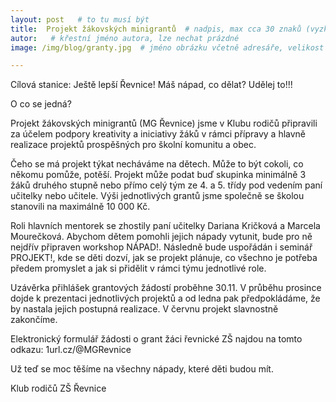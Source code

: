 ```yaml
---
layout: post   # to tu musí být
title:  Projekt žákovských minigrantů  # nadpis, max cca 30 znaků (vyzkoušet)
autor:   # křestní jméno autora, lze nechat prázdné
image: /img/blog/granty.jpg  # jméno obrázku včetně adresáře, velikost 900x600

---
```

Cílová stanice: Ještě lepší Řevnice!
Máš nápad, co dělat? Udělej to!!!

<!--vice-->

O co se jedná? 

Projekt žákovských minigrantů (MG Řevnice) jsme v Klubu rodičů připravili za účelem podpory kreativity a iniciativy žáků v rámci přípravy a hlavně realizace projektů prospěšných pro školní komunitu a obec. 

Čeho se má projekt týkat necháváme na dětech. Může to být cokoli, co někomu pomůže, potěší.  Projekt může podat buď skupinka minimálně 3 žáků  druhého stupně nebo přímo celý tým ze 4. a 5. třídy pod vedením paní učitelky nebo učitele. Výši jednotlivých grantů jsme společně se školou stanovili na maximálně 10 000 Kč.

Roli hlavních mentorek se zhostily paní učitelky Dariana Kričková a Marcela Mourečková. Abychom dětem pomohli jejich nápady vytunit, bude pro ně nejdřív připraven workshop NÁPAD!. Následně bude uspořádán i seminář PROJEKT!, kde se děti dozví, jak se projekt plánuje, co všechno je potřeba předem promyslet a jak si přidělit v rámci týmu jednotlivé role.

Uzávěrka přihlášek grantových žádostí proběhne 30.11. V průběhu prosince dojde k prezentaci jednotlivých projektů a od ledna pak předpokládáme, že by nastala jejich postupná realizace. V červnu projekt slavnostně zakončíme. 

Elektronický formulář žádosti o grant žáci řevnické ZŠ najdou na tomto odkazu: 1url.cz/@MGRevnice

Už teď se moc těšíme na všechny nápady, které děti budou mít. 

Klub rodičů ZŠ Řevnice


<!--quote-->
